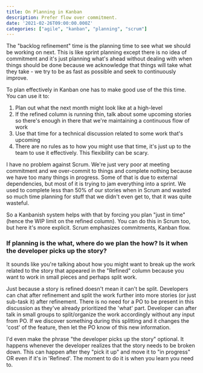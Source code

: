```yaml
---
title: On Planning in Kanban
description: Prefer flow over commitment.
date: '2021-02-26T09:00:00.000Z'
categories: ["agile", "kanban", "planning", "scrum"]
---
```


The "backlog refinement" time is the planning time to see what we should be working on next. This is like sprint planning except there is no idea of commitment and it's just planning what's ahead without dealing with when things should be done because we acknowledge that things will take what they take - we try to be as fast as possible and seek to continuously improve.

To plan effectively in Kanban one has to make good use of the this time. You can use it to:  

1. Plan out what the next month might look like at a high-level
2. If the refined column is running thin, talk about some upcoming stories so there's enough in there that we're maintaining a continuous flow of work
3. Use that time for a technical discussion related to some work that's upcoming
4. There are no rules as to how you might use that time, it's just up to the team to use it effectively. This flexibility can be scary.

I have no problem against Scrum. We're just very poor at meeting commitment and we over-commit to things and complete nothing because we have too many things in progress. Some of that is due to external dependencies, but most of it is trying to jam everything into a sprint. We used to complete less than 50% of our stories when in Scrum and wasted so much time planning for stuff that we didn't even get to, that it was quite wasteful.

So a Kanbanish system helps with that by forcing you plan "just in time" (hence the WIP limit on the refined column). You can do this in Scrum too, but here it's more explicit. Scrum emphasizes commitments, Kanban flow.

### If planning is the what, where do we plan the how? Is it when the developer picks up the story?

It sounds like you're talking about how you might want to break up the work related to the story that appeared in the "Refined" column because you want to work in small pieces and perhaps split work. 

Just because a story is refined doesn't mean it can't be split. Developers can chat after refinement and split the work further into more stories (or just sub-task it) after refinement. There is no need for a PO to be present in this discussion as they've already prioritized the 'what' part. Developer can after talk in small groups to split/organize the work accordingly without any input from PO. If we discover something during this splitting and it changes the 'cost' of the feature, then let the PO know of this new information.

I'd even make the phrase "the developer picks up the story" optional. It happens whenever the developer realizes that the story needs to be broken down. This can happen after they "pick it up" and move it to "in progress" OR even if it's in 'Refined'. The moment to do it is when you learn you need to.

